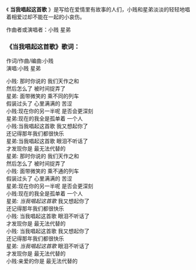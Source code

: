 

《 **当我唱起这首歌** 》是写给在爱情里有故事的人们，小贱和星弟淡淡的轻轻地唱着相爱过却不能在一起的小哀伤。

作曲者或演唱者：小贱 星弟

### 《当我唱起这首歌》歌词：

作词/作曲/编曲:小贱  
演唱:小贱 星弟

小贱: 那时你说的 我们天作之和  
然后怎么了 被时间捉弄了  
星弟: 面带微笑的 乘不同的列车  
假装过头了 心里满满的 苦涩  
小贱:现在你的另一半呢 是否会更深刻  
星弟:现在的我全是孤单着 一个人  
小贱:当我唱起这首歌 我又想起你了  
还记得那年我们都很快乐  
星弟:当我唱起这首歌 眼泪不听话了  
才发现你是 最无法代替的  
星弟: 那时你说的 我们天作之和  
然后怎么了 被时间捉弄了  
小贱: 面带微笑的 乘不通的列车  
假装过头了 心里满满的 苦涩  
星弟:现在你的另一半呢 是否会更深刻  
小贱:现在的我全是孤单着 一个人  
星弟: _当我唱起这首歌_ 我又想起你了  
还记得那年我们都很快乐  
小贱: 当我唱起这首歌 眼泪不听话了  
才发现你是 最无法代替的  
小贱: 当我唱起这首歌 我又想起你了  
还记得那年我们都很快乐  
星弟: _当我唱起这首歌_ 眼泪不听话了  
才发现你是 最无法代替的  
小贱:亲爱的你是 最无法代替的

